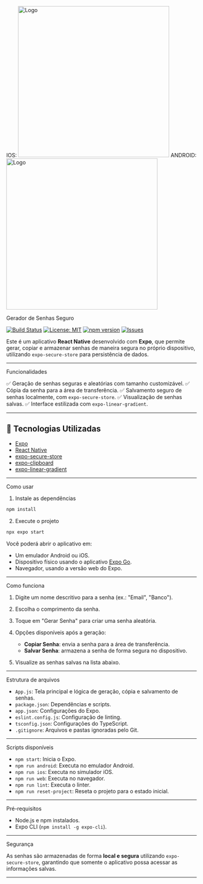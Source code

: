 IOS: <img src="https://github.com/user-attachments/assets/6a9dde0d-c9cf-4cba-9a33-e0fd8e79f974" alt="Logo" width="S00" height="400"> ANDROID: <img src="https://github.com/user-attachments/assets/da1c05c9-5600-48fa-8694-58e22846cd48" alt="Logo" width="S00" height="400">










Gerador de Senhas Seguro 

[![Build Status](https://github.com/anakferraro/16-04/actions/workflows/build.yml/badge.svg)](https://github.com/anakferraro/16-04/actions/workflows/build.yml)
[![License: MIT](https://img.shields.io/badge/License-MIT-yellow.svg)](https://opensource.org/licenses/MIT)
[![npm version](https://img.shields.io/npm/v/seu-pacote.svg)](https://www.npmjs.com/package/seu-pacote)
[![Issues](https://img.shields.io/github/issues/anakferraro/16-04.svg)](https://github.com/anakferraro/16-04/issues)

Este é um aplicativo **React Native** desenvolvido com **Expo**, que permite gerar, copiar e armazenar senhas de maneira segura no próprio dispositivo, utilizando `expo-secure-store` para persistência de dados.

---

 Funcionalidades

✅ Geração de senhas seguras e aleatórias com tamanho customizável.
✅ Cópia da senha para a área de transferência.
✅ Salvamento seguro de senhas localmente, com `expo-secure-store`.
✅ Visualização de senhas salvas.
✅ Interface estilizada com `expo-linear-gradient`.

---

## 📱 Tecnologias Utilizadas

* [Expo](https://expo.dev/)
* [React Native](https://reactnative.dev/)
* [expo-secure-store](https://docs.expo.dev/versions/latest/sdk/securestore/)
* [expo-clipboard](https://docs.expo.dev/versions/latest/sdk/clipboard/)
* [expo-linear-gradient](https://docs.expo.dev/versions/latest/sdk/linear-gradient/)

---

 Como usar

1. Instale as dependências

```bash
npm install
```

2. Execute o projeto

```bash
npx expo start
```

Você poderá abrir o aplicativo em:

* Um emulador Android ou iOS.
* Dispositivo físico usando o aplicativo [Expo Go](https://expo.dev/go).
* Navegador, usando a versão web do Expo.

---

 Como funciona

1. Digite um nome descritivo para a senha (ex.: "Email", "Banco").
2. Escolha o comprimento da senha.
3. Toque em "Gerar Senha" para criar uma senha aleatória.
4. Opções disponíveis após a geração:

   * **Copiar Senha**: envia a senha para a área de transferência.
   * **Salvar Senha**: armazena a senha de forma segura no dispositivo.
5. Visualize as senhas salvas na lista abaixo.

---

 Estrutura de arquivos

* `App.js`: Tela principal e lógica de geração, cópia e salvamento de senhas.
* `package.json`: Dependências e scripts.
* `app.json`: Configurações do Expo.
* `eslint.config.js`: Configuração de linting.
* `tsconfig.json`: Configurações do TypeScript.
* `.gitignore`: Arquivos e pastas ignoradas pelo Git.

---

 Scripts disponíveis

* `npm start`: Inicia o Expo.
* `npm run android`: Executa no emulador Android.
* `npm run ios`: Executa no simulador iOS.
* `npm run web`: Executa no navegador.
* `npm run lint`: Executa o linter.
* `npm run reset-project`: Reseta o projeto para o estado inicial.

---

 Pré-requisitos

* Node.js e npm instalados.
* Expo CLI (`npm install -g expo-cli`).

---

Segurança

As senhas são armazenadas de forma **local e segura** utilizando `expo-secure-store`, garantindo que somente o aplicativo possa acessar as informações salvas.

---

